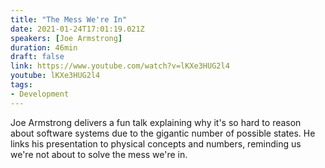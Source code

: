 ```yaml
---
title: "The Mess We're In"
date: 2021-01-24T17:01:19.021Z
speakers: [Joe Armstrong]
duration: 46min
draft: false
link: https://www.youtube.com/watch?v=lKXe3HUG2l4
youtube: lKXe3HUG2l4
tags:
- Development
---
```


Joe Armstrong delivers a fun talk explaining why it's so hard to reason about software systems due to the gigantic number of possible states. He links his presentation to physical concepts and numbers, reminding us we're not about to solve the mess we're in.